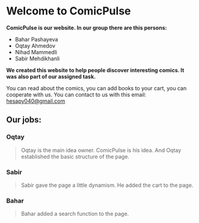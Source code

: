 # Welcome to ComicPulse
**ComicPulse is our website. In our group there are this persons:**  
- Bahar Pashayeva
- Oqtay Ahmedov
- Nihad Mammedli
- Sabir Mehdikhanli

**We created this website to help people discover interesting comics. It was also part of our assigned task.**  

You can read about the comics, you can add books to your cart, you can cooperate with us. You can contact to us with this email: hesapy040@gmail.com  

## Our jobs:  

### Oqtay  
> Oqtay is the main idea owner. ComicPulse is his idea. And Oqtay established the basic structure of the page.  

### Sabir  

> Sabir gave the page a little dynamism. He added the cart to the page.    

### Bahar  

> Bahar added a search function to the page.  
